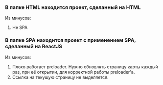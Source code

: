 <h3>В папке HTML находится проект, сделанный на HTML</h3>

Из минусов:
1. Не SPA

<h3>В папке SPA находится проект с применением SPA, сделанный на ReactJS</h3>

Из минусов:
1. Плохо работает preloader. Нужно обновлять страницу карты каждый раз, при её открытии, для корректной работы preloader'а.
2. Ссылка на текущую страницу не выделяется.
